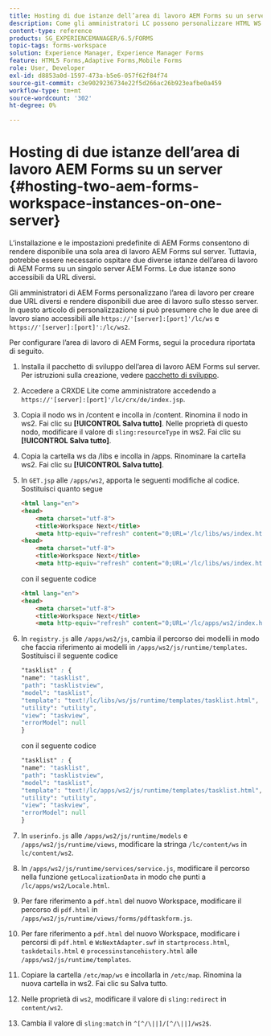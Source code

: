 ```yaml
---
title: Hosting di due istanze dell’area di lavoro AEM Forms su un server
description: Come gli amministratori LC possono personalizzare HTML WS per ospitare due istanze su un singolo server accessibile tramite URL diversi.
content-type: reference
products: SG_EXPERIENCEMANAGER/6.5/FORMS
topic-tags: forms-workspace
solution: Experience Manager, Experience Manager Forms
feature: HTML5 Forms,Adaptive Forms,Mobile Forms
role: User, Developer
exl-id: d8853a0d-1597-473a-b5e6-057f62f84f74
source-git-commit: c3e9029236734e22f5d266ac26b923eafbe0a459
workflow-type: tm+mt
source-wordcount: '302'
ht-degree: 0%

---
```


# Hosting di due istanze dell’area di lavoro AEM Forms su un server {#hosting-two-aem-forms-workspace-instances-on-one-server}

L’installazione e le impostazioni predefinite di AEM Forms consentono di rendere disponibile una sola area di lavoro AEM Forms sul server. Tuttavia, potrebbe essere necessario ospitare due diverse istanze dell’area di lavoro di AEM Forms su un singolo server AEM Forms. Le due istanze sono accessibili da URL diversi.

Gli amministratori di AEM Forms personalizzano l’area di lavoro per creare due URL diversi e rendere disponibili due aree di lavoro sullo stesso server. In questo articolo di personalizzazione si può presumere che le due aree di lavoro siano accessibili alle `https://'[server]:[port]'/lc/ws` e `https://'[server]:[port]':/lc/ws2`.

Per configurare l’area di lavoro di AEM Forms, segui la procedura riportata di seguito.

1. Installa il pacchetto di sviluppo dell’area di lavoro AEM Forms sul server. Per istruzioni sulla creazione, vedere [pacchetto di sviluppo](/help/forms/using/introduction-customizing-html-workspace.md#p-crx-package-p).
1. Accedere a CRXDE Lite come amministratore accedendo a `https://'[server]:[port]'/lc/crx/de/index.jsp`.
1. Copia il nodo ws in /content e incolla in /content. Rinomina il nodo in ws2. Fai clic su **[!UICONTROL Salva tutto]**. Nelle proprietà di questo nodo, modificare il valore di `sling:resourceType` in ws2. Fai clic su **[!UICONTROL Salva tutto]**.

1. Copia la cartella ws da /libs e incolla in /apps. Rinominare la cartella ws2. Fai clic su **[!UICONTROL Salva tutto]**.
1. In `GET.jsp` alle `/apps/ws2`, apporta le seguenti modifiche al codice. Sostituisci quanto segue

   ```html
   <html lang="en">
   <head>
       <meta charset="utf-8">
       <title>Workspace Next</title>
       <meta http-equiv="refresh" content="0;URL='/lc/libs/ws/index.html'" /><html lang="en">
   <head>
       <meta charset="utf-8">
       <title>Workspace Next</title>
       <meta http-equiv="refresh" content="0;URL='/lc/libs/ws/index.html'" />
   ```

   con il seguente codice

   ```html
   <html lang="en">
   <head>
       <meta charset="utf-8">
       <title>Workspace Next</title>
       <meta http-equiv="refresh" content="0;URL='/lc/apps/ws2/index.html'" />
   ```

1. In `registry.js` alle `/apps/ws2/js`, cambia il percorso dei modelli in modo che faccia riferimento ai modelli in `/apps/ws2/js/runtime/templates`. Sostituisci il seguente codice

   ```css
   "tasklist" : {
   "name": "tasklist",
   "path": "tasklistview",
   "model": "tasklist",
   "template": "text!/lc/libs/ws/js/runtime/templates/tasklist.html",
   "utility": "utility",
   "view": "taskview",
   "errorModel": null
   }
   ```

   con il seguente codice

   ```css
   "tasklist" : {
   "name": "tasklist",
   "path": "tasklistview",
   "model": "tasklist",
   "template": "text!/lc/apps/ws2/js/runtime/templates/tasklist.html",
   "utility": "utility",
   "view": "taskview",
   "errorModel": null
   }
   ```

1. In `userinfo.js` alle `/apps/ws2/js/runtime/models` e `/apps/ws2/js/runtime/views`, modificare la stringa `/lc/content/ws` in `lc/content/ws2`.

1. In `/apps/ws2/js/runtime/services/service.js`, modificare il percorso nella funzione `getLocalizationData` in modo che punti a `/lc/apps/ws2/Locale.html`.

1. Per fare riferimento a `pdf.html` del nuovo Workspace, modificare il percorso di `pdf.html` in `/apps/ws2/js/runtime/views/forms/pdftaskform.js`.

1. Per fare riferimento a `pdf.html` del nuovo Workspace, modificare i percorsi di `pdf.html` e `WsNextAdapter.swf` in `startprocess.html`, `taskdetails.html` e `processinstancehistory.html` alle `/apps/ws2/js/runtime/templates`.

1. Copiare la cartella `/etc/map/ws` e incollarla in `/etc/map`. Rinomina la nuova cartella in ws2. Fai clic su Salva tutto.

1. Nelle proprietà di `ws2`, modificare il valore di `sling:redirect` in `content/ws2`.

1. Cambia il valore di `sling:match` in `^[^/\||]/[^/\||]/ws2$`.
